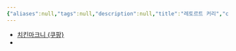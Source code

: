 ```yaml
---
{"aliases":null,"tags":null,"description":null,"title":"레토르트 커리","created":"2023-07-05T22:59:39","updated":"2023-07-15T21:33:03","dg-publish":true,"permalink":"/docs/레토르트 커리/","dgPassFrontmatter":true}
---
```


- [치킨마크니 {쿠팡}](https://www.coupang.com/vp/products/6612904331)
- 

